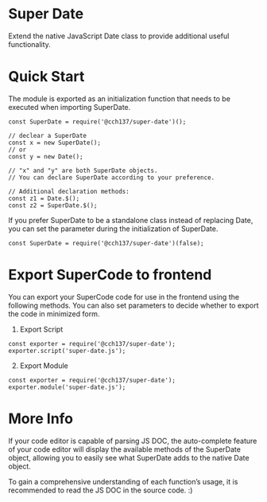 # Super Date

Extend the native JavaScript Date class to provide additional useful functionality.

# Quick Start

The module is exported as an initialization function that needs to be executed when importing SuperDate.

```
const SuperDate = require('@cch137/super-date')();

// declear a SuperDate
const x = new SuperDate();
// or
const y = new Date();

// "x" and "y" are both SuperDate objects.
// You can declare SuperDate according to your preference.

// Additional declaration methods:
const z1 = Date.$();
const z2 = SuperDate.$();

```

If you prefer SuperDate to be a standalone class instead of replacing Date, you can set the parameter during the initialization of SuperDate.

```
const SuperDate = require('@cch137/super-date')(false);
```

# Export SuperCode to frontend

You can export your SuperCode code for use in the frontend using the following methods. You can also set parameters to decide whether to export the code in minimized form.

1.  Export Script

```
const exporter = require('@cch137/super-date');
exporter.script('super-date.js');
```

2.  Export Module

```
const exporter = require('@cch137/super-date');
exporter.module('super-date.js');
```

# More Info

If your code editor is capable of parsing JS DOC, the auto-complete feature of your code editor will display the available methods of the SuperDate object, allowing you to easily see what SuperDate adds to the native Date object.

To gain a comprehensive understanding of each function’s usage, it is recommended to read the JS DOC in the source code. :)